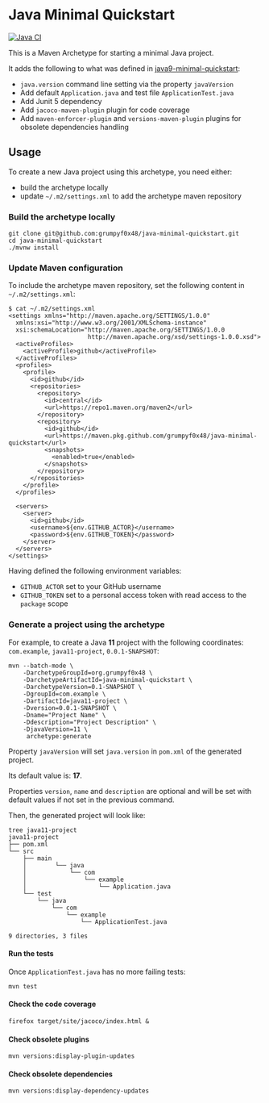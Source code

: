 # Java Minimal Quickstart

[![Java CI](https://github.com/grumpyf0x48/java-minimal-quickstart/actions/workflows/build.yaml/badge.svg)](https://github.com/grumpyf0x48/java-minimal-quickstart/actions/workflows/build.yaml)

This is a Maven Archetype for starting a minimal Java project.

It adds the following to what was defined in [java9-minimal-quickstart](https://github.com/spilth/java9-minimal-quickstart):

- `java.version` command line setting via the property `javaVersion`
- Add default `Application.java` and test file `ApplicationTest.java`
- Add Junit 5 dependency
- Add `jacoco-maven-plugin` plugin for code coverage
- Add `maven-enforcer-plugin` and `versions-maven-plugin` plugins for obsolete dependencies handling

## Usage

To create a new Java project using this archetype, you need either:

* build the archetype locally
* update `~/.m2/settings.xml` to add the archetype maven repository

### Build the archetype locally

```console
git clone git@github.com:grumpyf0x48/java-minimal-quickstart.git
cd java-minimal-quickstart
./mvnw install
```

### Update Maven configuration

To include the archetype maven repository, set the following content in `~/.m2/settings.xml`:

```console
$ cat ~/.m2/settings.xml
<settings xmlns="http://maven.apache.org/SETTINGS/1.0.0"
  xmlns:xsi="http://www.w3.org/2001/XMLSchema-instance"
  xsi:schemaLocation="http://maven.apache.org/SETTINGS/1.0.0
                      http://maven.apache.org/xsd/settings-1.0.0.xsd">
  <activeProfiles>
    <activeProfile>github</activeProfile>
  </activeProfiles>
  <profiles>
    <profile>
      <id>github</id>
      <repositories>
        <repository>
          <id>central</id>
          <url>https://repo1.maven.org/maven2</url>
        </repository>
        <repository>
          <id>github</id>
          <url>https://maven.pkg.github.com/grumpyf0x48/java-minimal-quickstart</url>
          <snapshots>
            <enabled>true</enabled>
          </snapshots>
        </repository>
      </repositories>
    </profile>
  </profiles>

  <servers>
    <server>
      <id>github</id>
      <username>${env.GITHUB_ACTOR}</username>
      <password>${env.GITHUB_TOKEN}</password>
    </server>
  </servers>
</settings>
```
Having defined the following environment variables:

* `GITHUB_ACTOR` set to your GitHub username
* `GITHUB_TOKEN` set to a personal access token with read access to the `package` scope

### Generate a project using the archetype

For example, to create a Java **11** project with the following coordinates: `com.example`, `java11-project`, `0.0.1-SNAPSHOT`:

```console
mvn --batch-mode \
    -DarchetypeGroupId=org.grumpyf0x48 \
    -DarchetypeArtifactId=java-minimal-quickstart \
    -DarchetypeVersion=0.1-SNAPSHOT \
    -DgroupId=com.example \
    -DartifactId=java11-project \
    -Dversion=0.0.1-SNAPSHOT \
    -Dname="Project Name" \
    -Ddescription="Project Description" \
    -DjavaVersion=11 \
     archetype:generate
```

Property `javaVersion` will set `java.version` in `pom.xml` of the generated project.

Its default value is: **17**.

Properties `version`, `name` and `description` are optional and will be set with default values if not set in the previous command.

Then, the generated project will look like:

```console
tree java11-project
java11-project
├── pom.xml
└── src
    ├── main
    │        └── java
    │            └── com
    │                └── example
    │                    └── Application.java
    └── test
        └── java
            └── com
                └── example
                    └── ApplicationTest.java

9 directories, 3 files
```

#### Run the tests

Once `ApplicationTest.java` has no more failing tests:

```console
mvn test
```

#### Check the code coverage

```console
firefox target/site/jacoco/index.html &
```

#### Check obsolete plugins

```console
mvn versions:display-plugin-updates
```

#### Check obsolete dependencies

```console
mvn versions:display-dependency-updates
```
